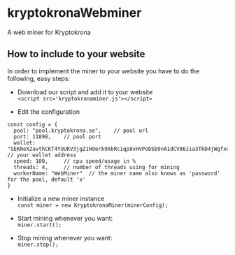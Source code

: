 # kryptokronaWebminer
A web miner for Kryptokrona

## How to include to your website
In order to implement the miner to your website you have to do the following, easy steps:

 - Download our script and add it to your website  
  `<script src='kryptokronaminer.js'></script>`  

 - Edit the configuration
  ```
const config = {
	pool: "pool.kryptokrona.se",	// pool url
	port: 11898,	// pool port
	wallet: "SEKReX2avthCKT4YUUKV3jgZ1Hderk9XbRciqp8vHVPoDSb9nA1dCV86Jia3TkD4jWgfxeh1AEYV3DKEAesSb7mSAvNqf6cB6kR", // your wallet address
	speed: 100,		// cpu speed/usage in %
	threads: 4,		// number of threads using for mining
	workerName: "WebMiner"	// the miner name also knows as 'password' for the pool, default 'x'
}
  ```

  - Initialize a new miner instance  
  `const miner = new KryptokronaMiner(minerConfig);`

  - Start mining whenever you want:  
  `miner.start();`

  - Stop mining whenever you want:  
  `miner.stop();`
